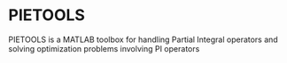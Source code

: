 # PIETOOLS
 PIETOOLS is a MATLAB toolbox for handling Partial Integral operators and solving optimization problems involving PI operators
